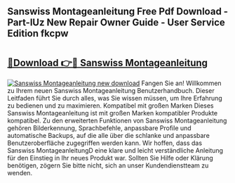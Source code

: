## Sanswiss Montageanleitung Free Pdf Download - Part-lUz New Repair Owner Guide - User Service Edition fkcpw

# <h2><a href="http://df6cyhm.blite.top/?on=Sanswiss+Montageanleitung">🔗Download 👉🔴 Sanswiss Montageanleitung</a></h2>

[![Sanswiss Montageanleitung new download](https://i.imgur.com/lujVjoI.png)](http://df6cyhm.blite.top/?on=Sanswiss+Montageanleitung)
Fangen Sie an! Willkommen zu Ihrem neuen Sanswiss Montageanleitung Benutzerhandbuch. Dieser Leitfaden führt Sie durch alles, was Sie wissen müssen, um Ihre Erfahrung zu bedienen und zu maximieren. Kompatibel mit großen Marken Dieses Sanswiss Montageanleitung ist mit großen Marken kompatibler Produkte kompatibel. Zu den erweiterten Funktionen von Sanswiss Montageanleitung gehören Bilderkennung, Sprachbefehle, anpassbare Profile und automatische Backups, auf die alle über die schlanke und anpassbare Benutzeroberfläche zugegriffen werden kann. Wir hoffen, dass das Sanswiss MontageanleitungD eine klare und leicht verständliche Anleitung für den Einstieg in Ihr neues Produkt war. Sollten Sie Hilfe oder Klärung benötigen, zögern Sie bitte nicht, sich an unser Kundendienstteam zu wenden.
